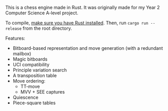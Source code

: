 This is a chess engine made in Rust. It was originally made for my Year 2 Computer Science A-level project.

To compile, [make sure you have Rust installed](https://rustup.rs). Then, run `cargo run --release` from the root directory.

Features:
- Bitboard-based representation and move generation (with a redundant mailbox)
- Magic bitboards
- UCI compatibility
- Principle variation search
- A transposition table
- Move ordering:
  - TT-move
  - MVV + SEE captures
- Quiescence
- Piece-square tables
